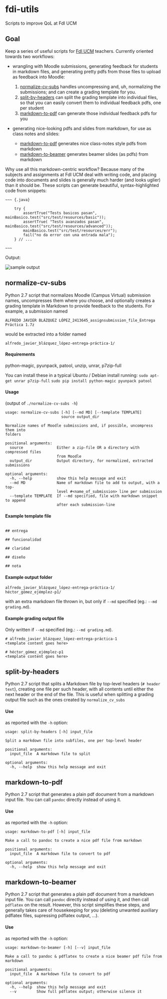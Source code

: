 # fdi-utils

Scripts to improve QoL at FdI UCM

## Goal

Keep a series of useful scripts for [FdI UCM](https://informatica.ucm.es/) teachers. Currently oriented towards two workflows:

* wrangling with Moodle submissions, generating feedback for students in markdown files, and generating pretty pdfs from those files to upload as feedback into Moodle:

    1. [normalize-cv-subs](#normalize-cv-subs) handles uncompressing and, uh, normalizing the submissions; and can create a grading template for you.
    2. [split-by-headers](#split-by-headers) can split the grading template into individual files, so that you can easily convert them to individual feedback pdfs, one per student
    3. [markdown-to-pdf](#markdown-to-pdf) can generate those individual feedback pdfs for you

* generating nice-looking pdfs and slides from markdown, for use as class notes and slides:

    - [markdown-to-pdf](#markdown-to-pdf) generates nice class-notes style pdfs from markdown
    - [markdown-to-beamer](#markdown-to-pdf) generates beamer slides (as pdfs) from markdown

Why use all this markdown-centric workflow? Because many of the subjects and assignments at FdI UCM deal with writing code, and placing code into documents and slides is generally much harder (and looks uglier) than it should be. These scripts can generate beautiful, syntax-highlighted code from snippets:

``` {.md}
~~~ {.java}

    try {
        assertTrue("Tests basicos pasan", mainBasico.test("src/test/resources/basic"));
        assertTrue( "Tests avanzados pasan", mainBasico.test("src/test/resources/advanced"));
        mainBasico.test("src/test/resources/err");
        fail("no da error con una entrada mala");
    } // ...

~~~ 
```

Output:

![sample output](https://user-images.githubusercontent.com/2271676/37787542-81b3dc18-2dff-11e8-92ce-61a31b1bd2ea.png)

## normalize-cv-subs

Python 2.7 script that normalizes Moodle (Campus Virtual) submission names, uncompresses them where you choose, and optionally creates a grading template in Markdown to provide feedback to the students. For example, a submission named

`ALFREDO JAVIER BLÁZQUEZ LÓPEZ_2413645_assignsubmission_file_Entrega Práctica 1.7z`

would be extracted into a folder named

`alfredo_javier_blázquez_lópez-entrega-práctica-1/`

#### Requirements

python-magic, pyunpack, patool, unzip, unrar, p7zip-full

You can install these in a typical Ubuntu / Debian install running:
`sudo apt-get unrar p7zip-full`
`sudo pip install python-magic pyunpack patool`

#### Usage

(output of `./normalize-cv-subs -h`)

~~~
usage: normalize-cv-subs [-h] [--md MD] [--template TEMPLATE]
                         source output_dir

Normalize names of Moodle submissions and, if possible, uncompress them into
folders

positional arguments:
  source               Either a zip-file OR a directory with compressed files
                       from Moodle
  output_dir           Output directory, for normalized, extracted submissions

optional arguments:
  -h, --help           show this help message and exit
  --md MD              Name of markdown file to add to output, with a top-
                       level #<name_of_submission> line per submission
  --template TEMPLATE  If --md specified, file with markdown snippet to append
                       after each submission-line
~~~

#### Example template file

~~~ {.md}

## entrega

## funcionalidad

## claridad

## diseño

## nota

~~~

#### Example output folder

~~~
alfredo_javier_blázquez_lópez-entrega-práctica-1/
héctor_gómez_ejémplez-p1/
~~~

with an extra markdown file thrown in, but only if `--md` specified  (eg.: `--md grading.md`).

#### Example grading output file

Only written if `--md` specified (eg.: `--md grading.md`).

~~~ {.md}
# alfredo_javier_blázquez_lópez-entrega-práctica-1
<template content goes here>

# héctor_gómez_ejémplez-p1
<template content goes here>

~~~

## split-by-headers

Python 2.7 script that splits a Markdown file by top-level headers (`# header text`), creating one file per such header, with all contents until either the next header or the end of the file. This is useful when splitting a grading output file such as the ones created by `normalize_cv_subs`

#### Use

as reported with the `-h` option:

~~~
usage: split-by-headers [-h] input_file

Split a markdown file into subfiles, one per top-level header

positional arguments:
  input_file  A markdown file to split

optional arguments:
  -h, --help  show this help message and exit
~~~

## markdown-to-pdf

Python 2.7 script that generates a plain pdf document from a markdown input file. You can call `pandoc` directly instead of using it.

#### Use

as reported with the `-h` option:

~~~
usage: markdown-to-pdf [-h] input_file

Make a call to pandoc to create a nice pdf file from markdown

positional arguments:
  input_file  A markdown file to convert to pdf

optional arguments:
  -h, --help  show this help message and exit
~~~

## markdown-to-beamer

Python 2.7 script that generates a plain pdf document from a markdown input file. You can call `pandoc` directly instead of using it, and then call `pdflatex` on the result. However, this script simplifies these steps, and generally takes care of housekeeping for you (deleting unwanted auxiliary pdflatex files, supressing pdflatex output, ...).

#### Use

as reported with the `-h` option:

~~~
usage: markdown-to-beamer [-h] [--v] input_file

Make a call to pandoc & pdflatex to create a nice beamer pdf file from
markdown

positional arguments:
  input_file  A markdown file to convert to pdf

optional arguments:
  -h, --help  show this help message and exit
  --v         Show full pdflatex output; otherwise silence it
~~~



